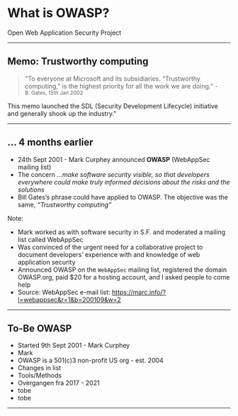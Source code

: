 <!-- .slide: data-background-image="./content/images/owasp-logo-white.svg" data-background-size="15%" data-background-position="right 2% top 2%"-->

# What is OWASP?

Open Web Application Security Project

---
## Memo: Trustworthy computing

>"To everyone at Microsoft and its subsidiaries. “Trustworthy computing,” is the highest priority for all the work we are doing.” - <br><small>B. Gates, 15th Jan 2002</small>

This memo launched the SDL (Security Development Lifecycle) initiative and generally shook up the industry."

---
<!-- .slide: data-background-image="./content/images/mark_curphey.jpg" data-background-size="8%" data-background-position="right 9% top 30%"-->

## ... 4 months earlier

- 24th Sept 2001 - Mark Curphey announced **OWASP** (WebAppSec mailing list)
- The concern _...make software security visible, so that developers everywhere could make truly informed decisions about the risks and the solutions_
- Bill Gates’s phrase could have applied to OWASP. The objective was the same, _“Trustworthy computing”_

Note: 
- Mark worked as with software security in S.F. and moderated a mailing list called WebAppSec
- Was convinced of the urgent need for a collaborative project to document developers’ experience with and knowledge of web application security
- Announced OWASP on the <code>WebAppSec</code> mailing list, registered the domain OWASP.org, paid $20 for a hosting account, and I asked people to come help
- Source: WebAppSec e-mail list: https://marc.info/?l=webappsec&r=1&b=200109&w=2

---
## To-Be OWASP

- Started 9th Sept 2001 - Mark Curphey<!-- .element: style="font-size:0.9em"-->
- Mark
- OWASP is a 501(c)3 non-profit US org - est. 2004
- Changes in list<!-- .element: style="font-size:0.9em"-->
- Tools/Methods<!-- .element: style="font-size:0.9em"-->
- Overgangen fra 2017 - 2021
- tobe<!-- .element: style="font-size:0.9em"-->
- tobe<!-- .element: style="font-size:0.9em"-->

---
